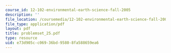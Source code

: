 ```yaml
---
course_id: 12-102-environmental-earth-science-fall-2005
description: ''
file_location: /coursemedia/12-102-environmental-earth-science-fall-2005/e73d905cc06936bd95808fa588659ea6_problemset_25.pdf
file_type: application/pdf
layout: pdf
title: problemset_25.pdf
type: resource
uid: e73d905c-c069-36bd-9580-8fa588659ea6
---
```

